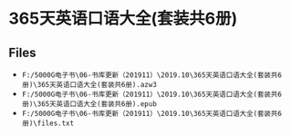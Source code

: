 # 365天英语口语大全(套装共6册)

## Files

- `F:/5000G电子书\06-书库更新（201911）\2019.10\365天英语口语大全(套装共6册)\365天英语口语大全(套装共6册).azw3`
- `F:/5000G电子书\06-书库更新（201911）\2019.10\365天英语口语大全(套装共6册)\365天英语口语大全(套装共6册).epub`
- `F:/5000G电子书\06-书库更新（201911）\2019.10\365天英语口语大全(套装共6册)\files.txt`
